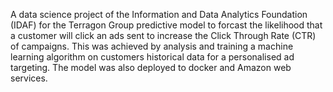 A data science project of the Information and Data Analytics Foundation (IDAF) for the Terragon Group predictive model to forcast the likelihood that a customer will click an ads sent to increase the Click Through Rate (CTR) of campaigns. This was achieved by analysis and training a machine learning algorithm on customers historical data for a personalised ad targeting. The model was also deployed to docker and Amazon web services.
